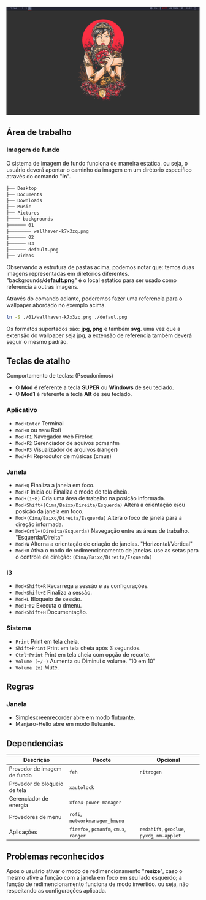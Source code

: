 ![Image](./demo.png?raw=true)

## Área de trabalho
### Imagem de fundo
O sistema de imagem de fundo funciona de maneira estatica. ou seja, o usuário deverá apontar o caminho da imagem em um dirétorio especifico através do comando "**ln**".
```
├── Desktop
├── Documents
├── Downloads
├── Music
├── Pictures
├──── backgrounds
├────── 01
├──────── wallhaven-k7x3zq.png
├────── 02
├────── 03
├────── default.png
├── Videos
```
Observando a estrutura de pastas acima, podemos notar que: temos duas imagens representadas em diretórios diferentes. "backgrounds/**default.png**" é o local estatico para ser usado como referencia a outras imagens.

Através do comando adiante, poderemos fazer uma referencia para o wallpaper abordado no exemplo acima.

```sh
ln -S ./01/wallhaven-k7x3zq.png ./defaul.png
```

Os formatos suportados são: **jpg, png** e também **svg**. uma vez que a extensão do wallpaper seja jpg, a extensão de referencia também deverá seguir o mesmo padrão.

## Teclas de atalho
Comportamento de teclas: (Pseudonimos)
- O **Mod** é referente a tecla **SUPER** ou **Windows** de seu teclado.
- O **Mod1** é referente a tecla **Alt** de seu teclado.

### Aplicativo
- `Mod+Enter` Terminal
- `Mod+D` ou `Menu` Rofi
- `Mod+F1` Navegador web Firefox
- `Mod+F2` Gerenciador de aquivos pcmanfm
- `Mod+F3` Visualizador de arquivos (ranger)
- `Mod+F4` Reprodutor de músicas (cmus)

### Janela
- `Mod+Q` Finaliza a janela em foco.
- `Mod+F` Inicia ou Finaliza o modo de tela cheia.
- `Mod+(1~8)` Cria uma área de trabalho na posição informada.
- `Mod+Shift+(Cima/Baixo/Direita/Esquerda)` Altera a orientação e/ou posição da janela em foco.
- `Mod+(Cima/Baixo/Direita/Esquerda)` Altera o foco de janela para a direção informada.
- `Mod+Crtl+(Direita/Esquerda)` Navegação entre as áreas de trabalho. "Esquerda/Direita"
- `Mod+W` Alterna a orientação de criação de janelas. "Horizontal/Vertical"
- `Mod+R` Ativa o modo de redimencionamento de janelas. use as setas para o controle de direção: `(Cima/Baixo/Direita/Esquerda)`

### I3
- `Mod+Shift+R` Recarrega a sessão e as configurações.
- `Mod+Shift+E` Finaliza a sessão.
- `Mod+L` Bloqueio de sessão.
- `Mod1+F2` Executa o dmenu.
- `Mod+Shift+H` Documentação.

### Sistema
- `Print` Print em tela cheia.
- `Shift+Print` Print em tela cheia após 3 segundos.
- `Ctrl+Print` Print em tela cheia com opção de recorte.
- `Volume (+/-)` Aumenta ou Diminui o volume. "10 em 10"
- `Volume (x)` Mute.

## Regras
### Janela
- Simplescreenrecorder abre em modo flutuante.
- Manjaro-Hello abre em modo flutuante.

## Dependencias

| Descrição | Pacote | Opcional |
----------------- | -------------- | -------------- |
Provedor de imagem de fundo | `feh` | `nitrogen`
Provedor de bloqueio de tela | `xautolock` |
Gerenciador de energia | `xfce4-power-manager` |
Provedores de menu | `rofi`, `networkmanager_bmenu` |
Aplicações | `firefox`, `pcmanfm`, `cmus`, `ranger` | `redshift`, `geoclue`, `pyxdg`, `nm-applet`

## Problemas reconhecidos
Após o usuário ativar o modo de redimencionamento "**resize**", caso o mesmo ative a função com a janela em foco em seu lado esquerdo; a função de redimencionamento funciona de modo invertido. ou seja, não respeitando as configurações aplicada.
